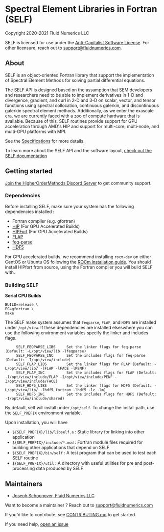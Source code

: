 # Spectral Element Libraries in Fortran (SELF)
Copyright 2020-2021 Fluid Numerics LLC

SELF is licensed for use under the [Anti-Capitalist Software License](./LICENSE). For other licensure, reach out to support@fluidnumerics.com.

## About
SELF is an object-oriented Fortran library that support the implementation of Spectral Element Methods for solving partial differential equations.

The SELF API is designed based on the assumption that SEM developers and researchers need to be able to implement derivatives in 1-D and divergence, gradient, and curl in 2-D and 3-D on scalar, vector, and tensor functions using spectral collocation, continuous galerkin, and discontinuous galerkin spectral element methods. Additionally, as we enter the exascale era, we are currently faced with a zoo of compute hardware that is available. Because of this, SELF routines provide support for GPU acceleration through AMD's HIP and support for multi-core, multi-node, and multi-GPU platforms with MPI.

See the [Specifications](./SPECIFICATIONS.md) for more details.

To learn more about the SELF API and the software layout, [check out the SELF documentation](https://higherordermethods.github.io/SELF/)
## Getting started
[Join the HigherOrderMethods Discord Server](https://discord.gg/57aNxcpYMW) to get community support.

### Dependencies
Before installing SELF, make sure your system has the following dependencies installed : 
* Fortran compiler (e.g. gfortran)
* [HIP](https://github.com/ROCm-Developer-Tools/HIP) (For GPU Accelerated Builds)
* [HIPFort](https://github.com/ROCmSoftwarePlatform/hipfort) (For GPU Accelerated Builds)
* [FLAP](https://github.com/szaghi/FLAP)
* [feq-parse](https://github.com/FluidNumerics/feqparse)
* [HDF5]()

For GPU accelerated builds, we recommend installing `rocm-dev` on either CentOS or Ubuntu OS following the [ROCm installation guide](https://rocmdocs.amd.com/en/latest/Installation_Guide/Installation-Guide.html). You should install HIPfort from source, using the Fortran compiler you will build SELF with.

### Building SELF

**Serial CPU Builds**
```
BUILD=release \
FC=gfortran \
make
```
The SELF make system assumes that `feqparse`, `FLAP`, and `HDF5` are installed under `/opt/view`. If these dependencies are installed elseswhere you can use the following environment variables specify the linker and includes flags.
```
     SELF_FEQPARSE_LIBS     Set the linker flags for feq-parse (Default: -L/opt/view/lib -lfeqparse)
     SELF_FEQPARSE_INC      Set the includes flags for feq-parse (Default: -I/opt/view/include)
     SELF_FLAP_LIBS         Set the linker flags for FLAP (Default: -L/opt/view/lib/ -lFLAP -lFACE -lPENF) 
     SELF_FLAP_INC          Set the includes flags for FLAP (Default: -I/opt/view/include/FLAP -I/opt/view/include/PENF -I/opt/view/include/FACE)
     SELF_HDF5_LIBS         Set the linker flags for HDF5 (Default: -L/opt/view/lib/ -lhdf5_fortran -lhdf5 -lz -lm) 
     SELF_HDF5_INC          Set the includes flags for HDF5 (Default: -I/opt/view/include/shared)
```
By default, self will install under `/opt/self`. To change the install path, use the `SELF_PREFIX` environment variable.

Upon installation, you will have
* `${SELF_PREFIX}/lib/libself.a` : Static library for linking into other application
* `${SELF_PREFIX}/include/*.mod` : Fortran module files required for building other applications that depend on SELF
* `${SELF_PREFIX}/bin/self` : A test program that can be used to test each SELF routine
* `${SELF_PREFIX}/util` : A directory with useful utilities for pre and post-processing data produced by SELF

## Maintainers
* [Joseph Schoonover, Fluid Numerics LLC](https://fluidnumerics.com/people/joe-schoonover)

Want to become a maintainer ? Reach out to support@fluidnumerics.com

If you'd like to contribute, see [CONTRIBUTING.md](./CONTRIBUTING.md) to get started.

If you need help, [open an issue](https://github.com/FluidNumerics/SELF/issues/new)


